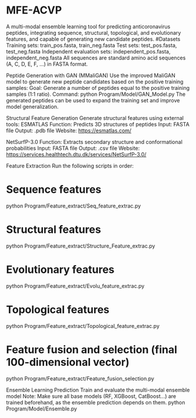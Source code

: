 # MFE-ACVP
A multi-modal ensemble learning tool for predicting anticoronavirus peptides, integrating sequence, structural, topological, and evolutionary features, and capable of generating new candidate peptides.
#Datasets
Training sets: train_pos.fasta, train_neg.fasta
Test sets: test_pos.fasta, test_neg.fasta
Independent evaluation sets: independent_pos.fasta, independent_neg.fasta
All sequences are standard amino acid sequences (A, C, D, E, F, ...) in FASTA format.

Peptide Generation with GAN (MMaliGAN)
Use the improved MaliGAN model to generate new peptide candidates based on the positive training samples:
Goal: Generate a number of peptides equal to the positive training samples (1:1 ratio).
Command:
python Program/Model/GAN_Model.py
The generated peptides can be used to expand the training set and improve model generalization.

Structural Feature Generation
Generate structural features using external tools:
ESMATLAS
Function: Predicts 3D structures of peptides
Input: FASTA file
Output: .pdb file
Website: https://esmatlas.com/

NetSurfP-3.0
Function: Extracts secondary structure and conformational probabilities
Input: FASTA file
Output: .csv file
Website: https://services.healthtech.dtu.dk/services/NetSurfP-3.0/

Feature Extraction
Run the following scripts in order:
# Sequence features
python Program/Feature_extract/Seq_feature_extrac.py

# Structural features
python Program/Feature_extract/Structure_Feature_extrac.py

# Evolutionary features
python Program/Feature_extract/Evolu_feature_extrac.py

# Topological features
python Program/Feature_extract/Topological_feature_extrac.py

# Feature fusion and selection (final 100-dimensional vector)
python Program/Feature_extract/Feature_fusion_selection.py

Ensemble Learning Prediction
Train and evaluate the multi-modal ensemble model
Note: Make sure all base models (RF, XGBoost, CatBoost...) are trained beforehand, as the ensemble prediction depends on them.
python Program/Model/Ensemble.py
